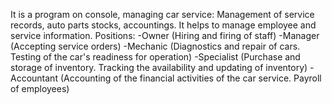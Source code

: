 It is a program on console, managing car service: Management of service records, auto parts stocks, accountings. It helps to manage employee and service information. Positions:
-Owner (Hiring and firing of staff)
-Manager (Accepting service orders)
-Mechanic (Diagnostics and repair of cars. Testing of the car's readiness for operation)
-Specialist (Purchase and storage of inventory. Tracking the availability and updating of inventory)
-Accountant (Accounting of the financial activities of the car service. Payroll of employees)
